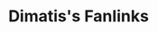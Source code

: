 ---
layout: fanlink_list
title: Dimatis's Fanlinks
description: Dimatis fanlinks for stream or download music.
link: fanlinks
image: https://dimatis.yizack.com/images/dimatis-logo-2.png
background: https://dimatis.yizack.com/images/banner.jpg
dark: false
---
